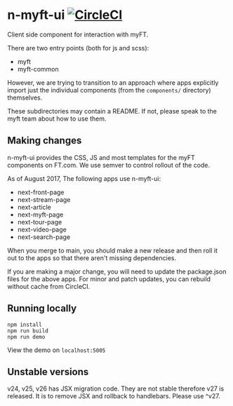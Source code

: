 # n-myft-ui [![CircleCI](https://circleci.com/gh/Financial-Times/n-myft-ui.svg?style=svg)](https://circleci.com/gh/Financial-Times/workflows/n-myft-ui)

Client side component for interaction with myFT.

There are two entry points (both for js and scss):

- myft
- myft-common

However, we are trying to transition to an approach where apps explicitly import just the individual components (from the `components/` directory) themselves.

These subdirectories may contain a README. If not, please speak to the myft team about how to use them.

## Making changes

n-myft-ui provides the CSS, JS and most templates for the myFT components on FT.com. We use semver to control rollout of the code.

As of August 2017, The following apps use n-myft-ui:

- next-front-page
- next-stream-page
- next-article
- next-myft-page
- next-tour-page
- next-video-page
- next-search-page

When you merge to main, you should make a new release and then roll it out to the apps so that there aren't missing dependencies.

If you are making a major change, you will need to update the package.json files for the above apps. For minor and patch updates, you can rebuild without cache from CircleCI.

## Running locally

```
npm install
npm run build
npm run demo
```

View the demo on `localhost:5005`

## Unstable versions

v24, v25, v26 has JSX migration code. They are not stable therefore v27 is released. It is to remove JSX and rollback to handlebars. Please use ^v27.
